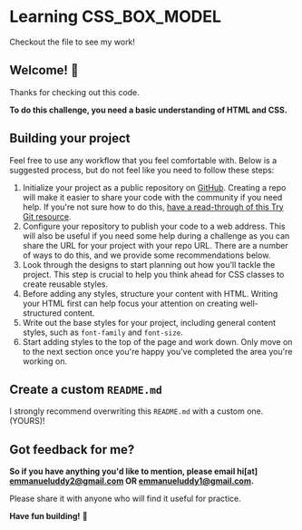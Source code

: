 # Learning CSS_BOX_MODEL

Checkout the file to see my work!

## Welcome! 👋

Thanks for checking out this code.

**To do this challenge, you need a basic understanding of HTML and CSS.**

## Building your project

Feel free to use any workflow that you feel comfortable with. Below is a suggested process, but do not feel like you need to follow these steps:

1. Initialize your project as a public repository on [GitHub](https://github.com/). Creating a repo will make it easier to share your code with the community if you need help. If you're not sure how to do this, [have a read-through of this Try Git resource](https://try.github.io/).
2. Configure your repository to publish your code to a web address. This will also be useful if you need some help during a challenge as you can share the URL for your project with your repo URL. There are a number of ways to do this, and we provide some recommendations below.
3. Look through the designs to start planning out how you'll tackle the project. This step is crucial to help you think ahead for CSS classes to create reusable styles.
4. Before adding any styles, structure your content with HTML. Writing your HTML first can help focus your attention on creating well-structured content.
5. Write out the base styles for your project, including general content styles, such as `font-family` and `font-size`.
6. Start adding styles to the top of the page and work down. Only move on to the next section once you're happy you've completed the area you're working on.

## Create a custom `README.md`

I strongly recommend overwriting this `README.md` with a custom one.(YOURS)!

## Got feedback for me?

**So if you have anything you'd like to mention, please email hi[at] emmanueluddy2@gmail.com OR emmanueluddy1@gmail.com.**

Please share it with anyone who will find it useful for practice.

**Have fun building!** 🚀